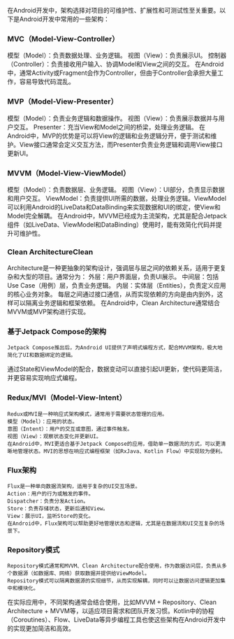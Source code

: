 在Android开发中，架构选择对项目的可维护性、扩展性和可测试性至关重要。以下是Android开发中常用的一些架构：
### MVC（Model-View-Controller）
   模型（Model）：负责数据处理、业务逻辑。
   视图（View）：负责展示UI。
   控制器（Controller）：负责接收用户输入、协调Model和View之间的交互。
   在Android中，通常Activity或Fragment会作为Controller，但由于Controller会承担大量工作，容易导致代码混乱。
### MVP（Model-View-Presenter）
   模型（Model）：负责业务逻辑和数据操作。
   视图（View）：负责展示数据并与用户交互。
   Presenter：充当View和Model之间的桥梁，处理业务逻辑。
   在Android中，MVP的优势是可以将View的逻辑和业务逻辑分开，便于测试和维护。View接口通常会定义交互方法，而Presenter负责业务逻辑和调用View接口更新UI。
### MVVM（Model-View-ViewModel）
   模型（Model）：负责数据层、业务逻辑。
   视图（View）：UI部分，负责显示数据和用户交互。
   ViewModel：负责提供UI所需的数据，处理业务逻辑。ViewModel可以利用Android的LiveData和DataBinding来实现数据和UI的绑定，使View和Model完全解耦。
   在Android中，MVVM已经成为主流架构，尤其是配合Jetpack组件（如LiveData、ViewModel和DataBinding）使用时，能有效简化代码并提升可维护性。
### Clean ArchitectureClean
   Architecture是一种更抽象的架构设计，强调层与层之间的依赖关系，适用于更复杂和大型的项目。通常分为：
   外层：用户界面层，负责UI展示。
   中间层：包括Use Case（用例）层，负责业务逻辑。
   内层：实体层（Entities），负责定义应用的核心业务对象。
   每层之间通过接口通信，从而实现依赖的方向是由内到外，这样可以隔离业务逻辑和框架依赖。
   在Android中，Clean Architecture通常结合MVVM或MVP架构进行实现。
### 基于Jetpack Compose的架构
    Jetpack Compose推出后，为Android UI提供了声明式编程方式，配合MVVM架构，极大地简化了UI和数据绑定的逻辑。
   通过State和ViewModel的配合，数据变动可以直接引起UI更新，使代码更简洁，并更容易实现响应式编程。
### Redux/MVI（Model-View-Intent）
    Redux或MVI是一种响应式架构模式，通常用于需要状态管理的应用。
    模型（Model）：应用的状态。
    意图（Intent）：用户的交互或意图，通过事件触发。
    视图（View）：观察状态变化并更新UI。
    在Android中，MVI更适合基于Jetpack Compose的应用，借助单一数据流的方式，可以更清晰地管理状态。MVI的思想在响应式编程框架（如RxJava、Kotlin Flow）中实现较为便利。
### Flux架构
    Flux是一种单向数据流架构，适用于复杂的UI交互场景。
    Action：用户的行为或触发的事件。
    Dispatcher：负责分发Action。
    Store：负责存储状态，更新后通知View。
    View：展示UI，监听Store的变化。
    在Android中，Flux架构可以帮助更好地管理状态和逻辑，尤其是在数据流和UI交互复杂的场景下。
### Repository模式
    Repository模式通常和MVVM、Clean Architecture配合使用，作为数据访问层，负责从多个数据源（如数据库、网络）获取数据并提供给ViewModel。
    Repository模式可以隔离数据源的实现细节，从而实现解耦，同时可以让数据访问逻辑更加集中和模块化。
在实际应用中，不同架构通常会结合使用，比如MVVM + Repository、Clean Architecture + MVVM等，以适应项目需求和团队开发习惯。Kotlin中的协程（Coroutines）、Flow、LiveData等异步编程工具也使这些架构在Android开发中的实现更加简洁和高效。

